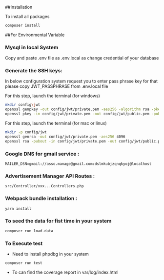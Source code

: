 
##Installation

To install all packages
````bash
composer install
````

##For Environmental Variable

### Mysql in local System
Copy and paste .env file as .env.local as change credential of your database 

### Generate the SSH keys:

In below configuration system request you to enter pass phrase key
for that please copy JWT_PASSPHRASE from .env.local file

For this step, launch the terminal (for windows)
````bash
mkdir config\jwt
openssl genpkey -out config/jwt/private.pem -aes256 -algorithm rsa -pkeyopt rsa_keygen_bits:4096
openssl pkey -in config/jwt/private.pem -out config/jwt/public.pem -pubout
````
 
For this step, launch the terminal (for mac or linux)
````bash
mkdir -p config/jwt
openssl genrsa -out config/jwt/private.pem -aes256 4096
openssl rsa -pubout -in config/jwt/private.pem -out config/jwt/public.pem
````

### Google DNS for gmail service :
````Add the Google DNS to use gmail same as .env in your .env.local
MAILER_DSN=gmail://asso.manage@gmail.com:dslmkubjzqnqkyoj@localhost
````

### Advertisement Manager API Routes :
````Look at the Controller folder to see our different possible routes for connection with the session for the Advertisement Management only
src/Controller/xxx...Controllers.php
````

### Webpack bundle installation :
````You need to have the webpack bundle in your local repo/branch, for that run the following command
yarn install
````

### To seed the data for fist time in your system
````bash
composer run load-data
````

### To Execute test
- Need to install phpdbg in your system
````bash
composer run test
````
- To can find the coverage report in var/log/index.html
